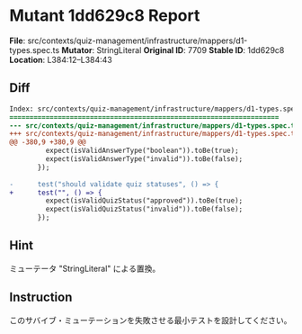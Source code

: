 # Mutant 1dd629c8 Report

**File**: src/contexts/quiz-management/infrastructure/mappers/d1-types.spec.ts
**Mutator**: StringLiteral
**Original ID**: 7709
**Stable ID**: 1dd629c8
**Location**: L384:12–L384:43

## Diff

```diff
Index: src/contexts/quiz-management/infrastructure/mappers/d1-types.spec.ts
===================================================================
--- src/contexts/quiz-management/infrastructure/mappers/d1-types.spec.ts	original
+++ src/contexts/quiz-management/infrastructure/mappers/d1-types.spec.ts	mutated #7709
@@ -380,9 +380,9 @@
         expect(isValidAnswerType("boolean")).toBe(true);
         expect(isValidAnswerType("invalid")).toBe(false);
       });
 
-      test("should validate quiz statuses", () => {
+      test("", () => {
         expect(isValidQuizStatus("approved")).toBe(true);
         expect(isValidQuizStatus("invalid")).toBe(false);
       });
```

## Hint

ミューテータ "StringLiteral" による置換。

## Instruction

このサバイブ・ミューテーションを失敗させる最小テストを設計してください。
